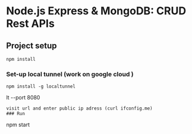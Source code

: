# Node.js Express & MongoDB: CRUD Rest APIs






## Project setup
```
npm install
```
### Set-up local tunnel (work on google cloud )
```
npm install -g localtunnel
```
lt --port 8080
```
visit url and enter public ip adress (curl ifconfig.me)
### Run
```
npm start
```


